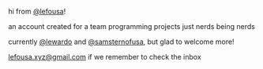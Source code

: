 hi from [@lefousa](https://github.com/lefousa)!

an account created for a team programming projects
just nerds being nerds

currently [@lewardo](https://github.com/lewardo) and [@samsternofusa](https://github.com/samsternofusa), but glad to welcome more!

[lefousa.xyz@gmail.com](mailto:lefousa.xyz@gmail.com) if we remember to check the inbox
